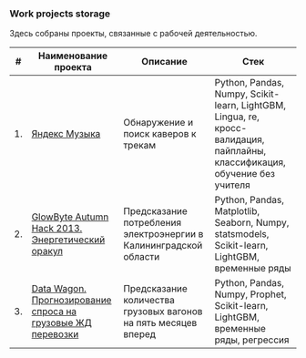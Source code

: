 ### Work projects storage

Здесь собраны проекты, связанные с рабочей деятельностью.

| #    | Наименование проекта                | Описание                                                     | Стек                                                         |
| ---- | ------------------------------------------------------------ | ------------------------------------------------------------ | ------------------------------------------------------------ |
| 1.   | [Яндекс Музыка](https://github.com/Muirehen/work_projects/tree/master/Yandex_Music) |Обнаружение и поиск каверов к трекам | Python, Pandas, Numpy, Scikit-learn, LightGBM, Lingua, re, кросс-валидация, пайплайны, классификация, обучение без учителя|
| 2.   | [GlowByte Autumn Hack 2013. Энергетический оракул](https://github.com/Muirehen/work_projects/tree/master/Energy_Oracle) | Предсказание потребления электроэнергии в Калининградской области | Python, Pandas, Matplotlib, Seaborn, Numpy, statsmodels, Scikit-learn, LightGBM, временные ряды|
| 3.   | [Data Wagon. Прогнозирование спроса на грузовые ЖД перевозки](https://github.com/Muirehen/work_projects/tree/master/PGK_Oracle) | Предсказание количества грузовых вагонов на пять месяцев вперед | Python, Pandas, Numpy, Prophet, Scikit-learn, LightGBM, временные ряды, регрессия|
